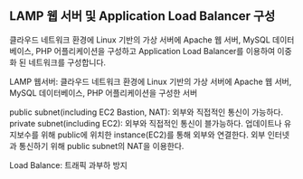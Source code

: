 ## LAMP 웹 서버 및 Application Load Balancer 구성

클라우드 네트워크 환경에 Linux 기반의 가상 서버에 Apache 웹 서버, MySQL 데이터베이스, PHP 어플리케이션을 구성하고 Application Load Balancer를 이용하여 이중화 된 네트워크를 구성합니다.

LAMP 웹서버: 클라우드 네트워크 환경에 Linux 기반의 가상 서버에 Apache 웹 서버, MySQL 데이터베이스, PHP 어플리케이션을 구성한 서버

public subnet(including EC2 Bastion, NAT): 외부와 직접적인 통신이 가능하다.
private subnet(including EC2): 외부와 직접적인 통신이 블가능하다. 업데이트나 유지보수를 위해 public에 위치한 instance(EC2)를 통해 외부와 연결한다. 외부 인터넷과 통신하기 위해 public subnet의 NAT을 이용한다.

Load Balance: 트래픽 과부하 방지
